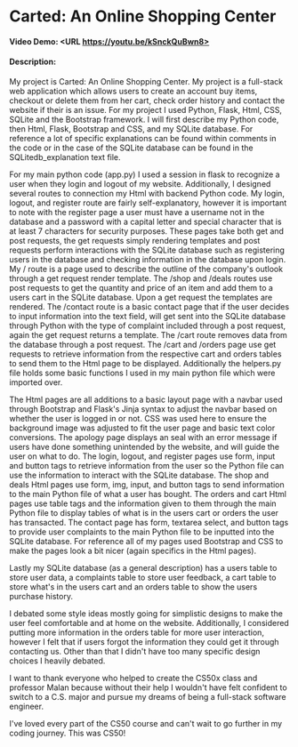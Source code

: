 # Carted: An Online Shopping Center
#### Video Demo:  <URL https://youtu.be/kSnckQuBwn8>
#### Description:
My project is Carted: An Online Shopping Center. My project is a full-stack web application which allows users to create an account buy items, checkout or delete them from her cart, check order history and contact the website if their is an issue. For my project I used Python, Flask, Html, CSS, SQLite and the Bootstrap framework. I will first describe my Python code, then Html, Flask, Bootstrap and CSS, and my SQLite database. For reference a lot of specific explanations can be found within comments in the code or in the case of the SQLite database can be found in the SQLitedb_explanation text file.

For my main python code (app.py) I used a session in flask to recognize a user when they login and logout of my website. Additionally, I designed several routes to connection my Html with backend Python code. My login, logout, and register route are fairly self-explanatory, however it is important to note with the register page a user must have a username not in the database and a password with a capital letter and special character that is at least 7 characters for security purposes. These pages take both get and post requests, the get requests simply rendering templates and post requests perform interactions with the SQLite database such as registering users in the database and checking information in the database upon login. My / route is a page used to describe the outline of the company's outlook through a get request render template. The /shop and /deals routes use post requests to get the quantity and price of an item and add them to a users cart in the SQLite database. Upon a get request the templates are rendered. The /contact route is a basic contact page that if the user decides to input information into the text field, will get sent into the SQLite database through Python with the type of complaint included through a post request, again the get request returns a template. The /cart route removes data from the database through a post request. The /cart and /orders page use get requests to retrieve information from the respective cart and orders tables to send them to the Html page to be displayed. Additionally the helpers.py file holds some basic functions I used in my main python file which were imported over.

The Html pages are all additions to a basic layout page with a navbar used through Bootstrap and Flask's Jinja syntax to adjust the navbar based on whether the user is logged in or not. CSS was used here to ensure the background image was adjusted to fit the user page and basic text color conversions. The apology page displays an seal with an error message if users have done something unintended by the website, and will guide the user on what to do. The login, logout, and register pages use form, input and button tags to retrieve information from the user so the Python file can use the information to interact with the SQLite database. The shop and deals Html pages use form, img, input, and button tags to send information to the main Python file of what a user has bought. The orders and cart Html pages use table tags and the information given to them through the main Python file to display tables of what is in the users cart or orders the user has transacted. The contact page has form, textarea select, and button tags to provide user complaints to the main Python file to be inputted into the SQLite database. For reference all of my pages used Bootstrap and CSS to make the pages look a bit nicer (again specifics in the Html pages).

Lastly my SQLite database (as a general description) has a users table to store user data, a complaints table to store user feedback, a cart table to store what's in the users cart and an orders table to show the users purchase history.

I debated some style ideas mostly going for simplistic designs to make the user feel comfortable and at home on the website. Additionally, I considered putting more information in the orders table for more user interaction, however I felt that if users forgot the information they could get it through contacting us. Other than that I didn't have too many specific design choices I heavily debated.

I want to thank everyone who helped to create the CS50x class and professor Malan because without their help I wouldn't have felt confident to switch to a C.S. major and pursue my dreams of being a full-stack software engineer.

I've loved every part of the CS50 course and can't wait to go further in my coding journey. This was CS50!
